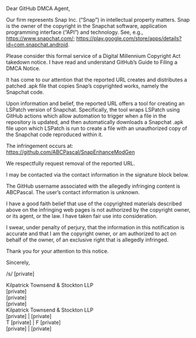 Dear GitHub DMCA Agent,

 

Our firm represents Snap Inc. (“Snap”) in intellectual property matters. Snap is the owner of the copyright in the Snapchat software, application programming interface (“API”) and technology. See, e.g., https://www.snapchat.com/; https://play.google.com/store/apps/details?id=com.snapchat.android.

 

Please consider this formal service of a Digital Millennium Copyright Act takedown notice. I have read and understand GitHub’s Guide to Filing a DMCA Notice.

 

It has come to our attention that the reported URL creates and distributes a patched .apk file that copies Snap’s copyrighted works, namely the Snapchat code.

 

Upon information and belief, the reported URL offers a tool for creating an LSPatch version of Snapchat. Specifically, the tool wraps LSPatch using GitHub actions which allow automation to trigger when a file in the repository is updated, and then automatically downloads a Snapchat .apk file upon which LSPatch is run to create a file with an unauthorized copy of the Snapchat code reproduced within it.

 

The infringement occurs at: https://github.com/ABCPascal/SnapEnhanceModGen

 

We respectfully request removal of the reported URL.

 

I may be contacted via the contact information in the signature block below.

 

The GitHub username associated with the allegedly infringing content is ABCPascal. The user’s contact information is unknown.

 

I have a good faith belief that use of the copyrighted materials described above on the infringing web pages is not authorized by the copyright owner, or its agent, or the law. I have taken fair use into consideration.

 

I swear, under penalty of perjury, that the information in this notification is accurate and that I am the copyright owner, or am authorized to act on behalf of the owner, of an exclusive right that is allegedly infringed.

 

Thank you for your attention to this notice.

 

Sincerely,

/s/ [private]

 

Kilpatrick Townsend & Stockton LLP  
[private]  
[private]  
[private]  
Kilpatrick Townsend & Stockton LLP  
[private] | [private]  
T [private] | F [private]  
[private] | [private]
